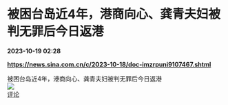# 被困台岛近4年，港商向心、龚青夫妇被判无罪后今日返港

**2023-10-19 02:28**

**https://news.sina.com.cn/c/2023-10-18/doc-imzrpuni9107467.shtml**

被困台岛近4年，港商向心、龚青夫妇被判无罪后今日返港  
![](https://img3.chouti.com/CHOUTI_231019_38DAF6E99CCD467B896E2C893F80A616.jpg)  
[评论](https://m.chouti.com/link/40331961)